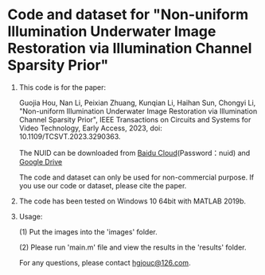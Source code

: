 # Code and dataset for "Non-uniform Illumination Underwater Image Restoration via Illumination Channel Sparsity Prior"

1. This code is for the paper: 

   Guojia Hou, Nan Li, Peixian Zhuang, Kunqian Li, Haihan Sun, Chongyi Li, "Non-uniform Illumination Underwater Image Restoration via Illumination Channel Sparsity Prior", IEEE Transactions on Circuits and Systems for Video Technology, Early Access, 2023, doi: 10.1109/TCSVT.2023.3290363.

   The NUID can be downloaded from [Baidu Cloud](https://pan.baidu.com/s/1GSd74Y-Fkb7uGJ1pViR7pw)(Password：nuid) and [Google Drive](https://drive.google.com/file/d/1fSh7mEeV6T6d55VlPgpju_ePZoeUr3Lk/view?usp=drive_link)
   
   The code and dataset can only be used for non-commercial purpose. If you use our code or dataset, please cite the paper.

3. The code has been tested on Windows 10 64bit with MATLAB 2019b. 

4. Usage:

   (1) Put the images into the 'images' folder.

   (2) Please run 'main.m' file and view the results in the 'results' folder.
   
   For any questions, please contact hgjouc@126.com.
